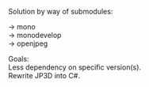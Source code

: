 Solution by way of submodules:<br/>

-> mono<br/>
-> monodevelop<br/>
-> openjpeg<br/>

Goals:<br/>
Less dependency on specific version(s).<br/>
Rewrite JP3D into C#.<br/>
